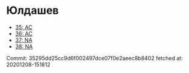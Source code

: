 # Юлдашев
- [35: AC](35.md)
- [36: AC](36.md)
- [37: NA](37.md)
- [38: NA](38.md)

Commit: 35295dd25cc9d6f002497dce07f0e2aeec8b8402
 fetched at: 20201208-151812
